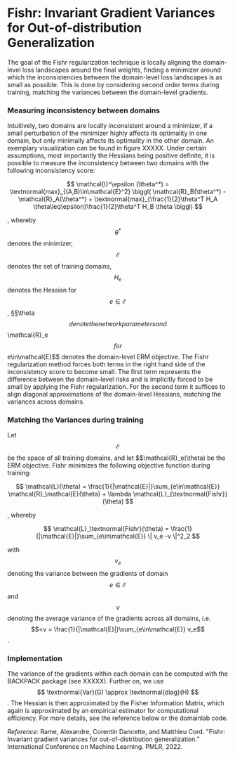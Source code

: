 # Fishr: Invariant Gradient Variances for Out-of-distribution Generalization

The goal of the Fishr regularization technique is locally aligning the domain-level loss landscapes 
around the final weights, finding a minimizer around which the inconsistencies between
the domain-level loss landscapes is as small as possible.
This is done by considering second order terms during training, matching
the variances between the domain-level gradients.




### Measuring inconsistency between domains
Intuitively, two domains are locally inconsistent around a minimizer, if a small
perturbation of the minimizer highly affects its optimality in one domain, but only
minimally affects its optimality in the other domain. An exemplary visualization can
be found in figure XXXXX. Under certain assumptions, most importantly the Hessians being
positive definite, it is possible to measure the inconsistency between two domains
with the following inconsistency score:

$$
\mathcal{I}^\epsilon (\theta^*) = \textnormal{max}_{(A,B)\in\mathcal{E}^2} \biggl( \mathcal{R}_B(\theta^*) -  \mathcal{R}_A(\theta^*) + \textnormal{max}_{\frac{1}{2}\theta^T H_A \theta\leq\epsilon}\frac{1}{2}\theta^T H_B \theta \biggl) 
$$

, whereby $$\theta^*$$ denotes the minimizer, $$\mathcal{E}$$ denotes the set of training domains,
$$H_e$$ denotes the Hessian for $$e\in\mathcal{E}$$, §§\theta$$ denote the network parameters
and $$\mathcal{R}_e$$ for $$e\in\mathcal{E}$$ denotes the domain-level ERM objective.
The Fishr regularization method forces both terms in the right hand side 
of the inconsistency score to become small. The first term represents the difference
between the domain-level risks and is implicitly forced to be small by applying
the Fishr regularization. For the second term it suffices to align diagonal approximations of the
domain-level Hessians, matching the variances across domains.




### Matching the Variances during training
Let $$\mathcal{E}$$ be the space of all training domains, and let $$\mathcal{R}_e(\theta) be the ERM
objective. Fishr minimizes the following objective function during training:

$$
\mathcal{L}(\theta) = \frac{1}{|\mathcal{E}|}\sum_{e\in\mathcal{E}} \mathcal{R}_\mathcal{E}(\theta) + \lambda \mathcal{L}_{\textnormal{Fishr}}(\theta)
$$

, whereby

$$
\mathcal{L}_\textnormal{Fishr}(\theta) = \frac{1}{|\mathcal{E}|}\sum_{e\in\mathcal{E}} \| v_e -v \|^2_2
$$

with $$v_e$$ denoting the variance between the gradients of domain $$e\in\mathcal{E}$$ and
$$v$$ denoting the average variance of the gradients across all domains, i.e.
$$<v = \frac{1}{|\mathcal{E}|}\sum_{e\in\mathcal{E}} v_e$$.





### Implementation
The variance of the gradients within each domain can be computed with the
BACKPACK package (see XXXXX). 
Further on, we use $$ \textnormal{Var}(G) \approx \textnormal{diag}(H) $$.
The Hessian is then approximated by the Fisher Information Matrix, which
again is approximated by an empirical estimator for computational efficiency.
For more details, see the reference below or the domainlab code.






_Reference:_
Rame, Alexandre, Corentin Dancette, and Matthieu Cord. "Fishr:
Invariant gradient variances for out-of-distribution generalization." International Conference on Machine Learning. PMLR, 2022.